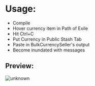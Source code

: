 # Usage:

* Compile
* Hover currency item in Path of Exile
* Hit Ctrl+C
* Put Currency in Public Stash Tab
* Paste in BulkCurrencySeller's output
* Become inundated with messages

## Preview:
![unknown](https://user-images.githubusercontent.com/12517973/165007189-b11cf602-8e77-4e8a-a417-8f2fe2f4ef04.png)
